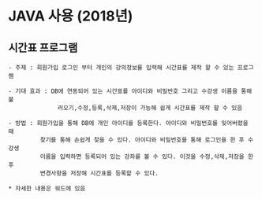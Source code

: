 # JAVA 사용 (2018년)

## 시간표 프로그램    
    - 주제 : 회원가입 로그인 부터 개인의 강의정보를 입력해 시간표를 제작 할 수 있는 프로그램
    
    - 기대 효과 : DB에 연동되어 있는 시간표를 아이디와 비밀번호 그리고 수강생 이름을 통해 불
                  러오기,수정,등록,삭제,저장이 가능해 쉽게 시간표를 제작 할 수 있음
    
    - 방법 : 회원가입을 통해 DB에 개인 아이디를 등록한다. 아이디와 비밀번호를 잊어버렸을 때
             찾기를 통해 손쉽게 찾을 수 있다. 아이디와 비밀번호를 통해 로그인을 한 후 수강생
             이름을 입력하면 등록되어 있는 강좌를 볼 수 있다. 이것을 수정,삭제,저장을 한 후 
             변경사항을 저장해 시간표를 등록할 수 있다.
             
    * 자세한 내용은 워드에 있음   
